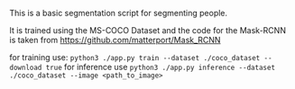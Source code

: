 This is a basic segmentation script for segmenting people.

It is trained using the MS-COCO Dataset and the code for the Mask-RCNN is taken from https://github.com/matterport/Mask_RCNN

for training use: `python3 ./app.py train --dataset ./coco_dataset --download true`
for inference use `python3 ./app.py inference --dataset ./coco_dataset --image <path_to_image>`

